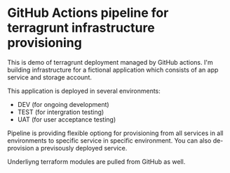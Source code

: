 # GitHub Actions pipeline for terragrunt infrastructure provisioning
This is demo of terragrunt deployment managed by GitHub actions. I'm building infrastructure for a fictional application which consists of an app service and storage account.

This application is deployed in several environments:
- DEV (for ongoing development)
- TEST (for intergration testing)
- UAT (for user acceptance testing)

Pipeline is providing flexible optiong for provisioning from all services in all environments to specific service in specific environment. You can also de-provision a previsously deployed service.

Underliyng terraform modules are pulled from GitHub as well.
